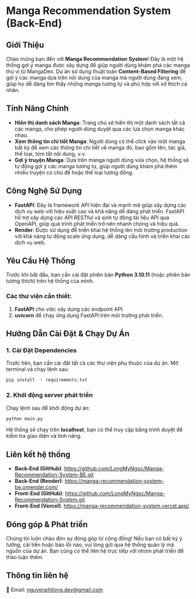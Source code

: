 # Manga Recommendation System (Back-End)

## Giới Thiệu
Chào mừng bạn đến với **Manga Recommendation System**! Đây là một hệ thống gợi ý manga được xây dựng để giúp người dùng khám phá các manga thú vị từ MangaDex. Dự án sử dụng thuật toán **Content-Based Filtering** để gợi ý các manga dựa trên nội dung của manga mà người dùng đang xem, giúp họ dễ dàng tìm thấy những manga tương tự và phù hợp với sở thích cá nhân.

## Tính Năng Chính
- **Hiển thị danh sách Manga**: Trang chủ sẽ hiển thị một danh sách tất cả các manga, cho phép người dùng duyệt qua các lựa chọn manga khác nhau.
- **Xem thông tin chi tiết Manga**: Người dùng có thể click vào một manga bất kỳ để xem các thông tin chi tiết về manga đó, bao gồm tên, tác giả, thể loại, tóm tắt nội dung, v.v.
- **Gợi ý truyện Manga**: Dựa trên manga người dùng vừa chọn, hệ thống sẽ tự động gợi ý các manga tương tự, giúp người dùng khám phá thêm nhiều truyện có chủ đề hoặc thể loại tương đồng.

## Công Nghệ Sử Dụng
- **FastAPI**: Đây là framework API hiện đại và mạnh mẽ giúp xây dựng các dịch vụ web với hiệu suất cao và khả năng dễ dàng phát triển. FastAPI hỗ trợ xây dựng các API RESTful và sinh tự động tài liệu API qua OpenAPI, giúp quá trình phát triển trở nên nhanh chóng và hiệu quả.
- **Render**: Được sử dụng để triển khai hệ thống lên môi trường production với khả năng tự động scale ứng dụng, dễ dàng cấu hình và triển khai các dịch vụ web.

## Yêu Cầu Hệ Thống
Trước khi bắt đầu, bạn cần cài đặt phiên bản **Python 3.10.11** (hoặc phiên bản tương thích) trên hệ thống của mình.

### Các thư viện cần thiết:
1. **FastAPI** cho việc xây dựng các endpoint API.
2. **uvicorn** để chạy ứng dụng FastAPI trên môi trường phát triển.

## Hướng Dẫn Cài Đặt & Chạy Dự Án

### 1. Cài Đặt Dependencies
Trước tiên, bạn cần cài đặt tất cả các thư viện phụ thuộc của dự án. Mở terminal và chạy lệnh sau:
```bash
pip install -r requirements.txt
```

### 2. Khởi động server phát triển
Chạy lệnh sau để khởi động dự án:
```bash
python main.py
```

Hệ thống sẽ chạy trên **localhost**, bạn có thể truy cập bằng trình duyệt để kiểm tra giao diện và tính năng.

## Liên kết hệ thống
- **Back-End (GitHub)**: https://github.com/LongMyNgoc/Manga-Recommendation-System-BE.git
- **Back-End (Render)**: https://manga-recommendation-system-be.onrender.com/
- **Front-End (GitHub)**: https://github.com/LongMyNgoc/Manga-Recommendation-System.git
- **Front-End (Vercel)**: https://manga-recommendation-system.vercel.app/

## Đóng góp & Phát triển
Chúng tôi luôn chào đón sự đóng góp từ cộng đồng! Nếu bạn có bất kỳ ý tưởng, cải tiến hoặc báo lỗi nào, vui lòng gửi qua hệ thống quản lý mã nguồn của dự án. Bạn cũng có thể liên hệ trực tiếp với nhóm phát triển để thảo luận thêm.

## Thông tin liên hệ
📧 Email: nguyenphilong.dev@gmail.com 
